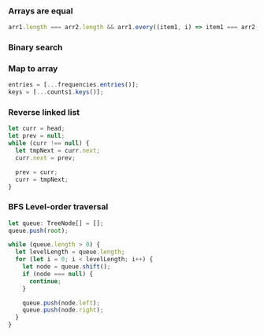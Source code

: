 ### Arrays are equal

```typescript
arr1.length === arr2.length && arr1.every((item1, i) => item1 === arr2[i]);
```

### Binary search

### Map to array

```typescript
entries = [...frequencies.entries()];
keys = [...counts1.keys()];
```

### Reverse linked list

```typescript
let curr = head;
let prev = null;
while (curr !== null) {
  let tmpNext = curr.next;
  curr.next = prev;

  prev = curr;
  curr = tmpNext;
}
```

### BFS Level-order traversal

```typescript
let queue: TreeNode[] = [];
queue.push(root);

while (queue.length > 0) {
  let levelLength = queue.length;
  for (let i = 0; i < levelLength; i++) {
    let node = queue.shift();
    if (node === null) {
      continue;
    }

    queue.push(node.left);
    queue.push(node.right);
  }
}
```
